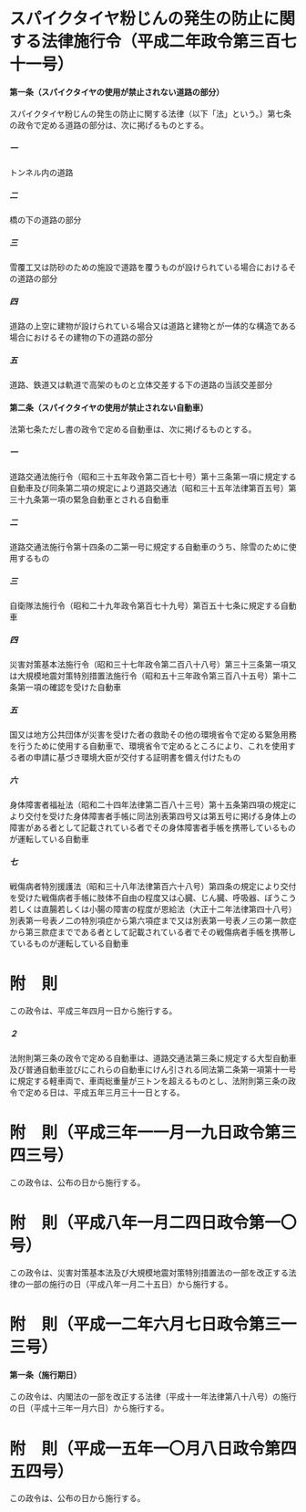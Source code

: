 # スパイクタイヤ粉じんの発生の防止に関する法律施行令（平成二年政令第三百七十一号）
#### 第一条（スパイクタイヤの使用が禁止されない道路の部分）
スパイクタイヤ粉じんの発生の防止に関する法律（以下「法」という。）第七条の政令で定める道路の部分は、次に掲げるものとする。
##### 一
トンネル内の道路
##### 二
橋の下の道路の部分
##### 三
雪覆工又は防砂のための施設で道路を覆うものが設けられている場合におけるその道路の部分
##### 四
道路の上空に建物が設けられている場合又は道路と建物とが一体的な構造である場合におけるその建物の下の道路の部分
##### 五
道路、鉄道又は軌道で高架のものと立体交差する下の道路の当該交差部分
#### 第二条（スパイクタイヤの使用が禁止されない自動車）
法第七条ただし書の政令で定める自動車は、次に掲げるものとする。
##### 一
道路交通法施行令（昭和三十五年政令第二百七十号）第十三条第一項に規定する自動車及び同条第二項の規定により道路交通法（昭和三十五年法律第百五号）第三十九条第一項の緊急自動車とされる自動車
##### 二
道路交通法施行令第十四条の二第一号に規定する自動車のうち、除雪のために使用するもの
##### 三
自衛隊法施行令（昭和二十九年政令第百七十九号）第百五十七条に規定する自動車
##### 四
災害対策基本法施行令（昭和三十七年政令第二百八十八号）第三十三条第一項又は大規模地震対策特別措置法施行令（昭和五十三年政令第三百八十五号）第十二条第一項の確認を受けた自動車
##### 五
国又は地方公共団体が災害を受けた者の救助その他の環境省令で定める緊急用務を行うために使用する自動車で、環境省令で定めるところにより、これを使用する者の申請に基づき環境大臣が交付する証明書を備え付けたもの
##### 六
身体障害者福祉法（昭和二十四年法律第二百八十三号）第十五条第四項の規定により交付を受けた身体障害者手帳に同法別表第四号又は第五号に掲げる身体上の障害がある者として記載されている者でその身体障害者手帳を携帯しているものが運転している自動車
##### 七
戦傷病者特別援護法（昭和三十八年法律第百六十八号）第四条の規定により交付を受けた戦傷病者手帳に肢体不自由の程度又は心臓、じん臓、呼吸器、ぼうこう若しくは直腸若しくは小腸の障害の程度が恩給法（大正十二年法律第四十八号）別表第一号表ノ二の特別項症から第六項症まで又は別表第一号表ノ三の第一款症から第三款症までである者として記載されている者でその戦傷病者手帳を携帯しているものが運転している自動車
# 附　則
この政令は、平成三年四月一日から施行する。
##### ２
法附則第三条の政令で定める自動車は、道路交通法第三条に規定する大型自動車及び普通自動車並びにこれらの自動車にけん引される同法第二条第一項第十一号に規定する軽車両で、車両総重量が三トンを超えるものとし、法附則第三条の政令で定める日は、平成五年三月三十一日とする。
# 附　則（平成三年一一月一九日政令第三四三号）
この政令は、公布の日から施行する。
# 附　則（平成八年一月二四日政令第一〇号）
この政令は、災害対策基本法及び大規模地震対策特別措置法の一部を改正する法律の一部の施行の日（平成八年一月二十五日）から施行する。
# 附　則（平成一二年六月七日政令第三一三号）
#### 第一条（施行期日）
この政令は、内閣法の一部を改正する法律（平成十一年法律第八十八号）の施行の日（平成十三年一月六日）から施行する。
# 附　則（平成一五年一〇月八日政令第四五四号）
この政令は、公布の日から施行する。
